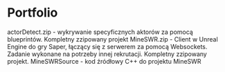 # Portfolio

actorDetect.zip - wykrywanie specyficznych aktorów za pomocą blueprintów. Kompletny zzipowany projekt
MineSWR.zip - Client w Unreal Engine do gry Saper, łączący się z serwerem za pomocą Websockets. Zadanie wykonane na potrzeby innej rekrutacji. Kompletny zzipowany projekt.
MineSWRSource - kod źródłowy C++ do projektu MineSWR

